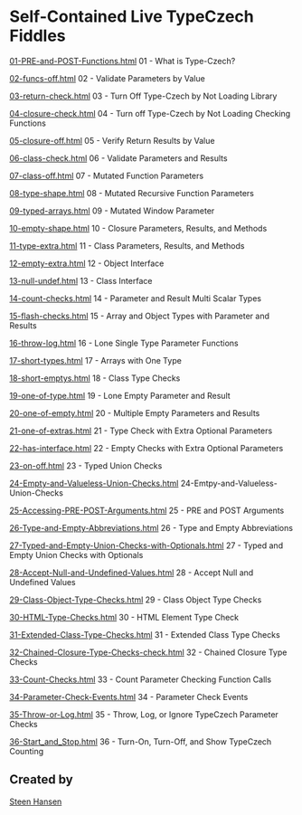 
# Self-Contained Live TypeCzech Fiddles


[01-PRE-and-POST-Functions.html](
https://jsfiddle.net/steen_hansen/9u54vsd2/7/?01
) 01 - What is Type-Czech?

[02-funcs-off.html](
https://jsfiddle.net/steen_hansen/6zy89om1/6/?02
) 02 - Validate Parameters by Value

[03-return-check.html](
https://jsfiddle.net/steen_hansen/m1tce27f/1/?03
) 03 - Turn Off Type-Czech by Not Loading Library

[04-closure-check.html](
https://jsfiddle.net/steen_hansen/nve4d3ah/1/?04
) 04 - Turn off Type-Czech by Not Loading Checking Functions

[05-closure-off.html](
https://jsfiddle.net/steen_hansen/wrkvscqg/1/?05
) 05 - Verify Return Results by Value

[06-class-check.html](
https://jsfiddle.net/steen_hansen/jxrdom62/1/?06
) 06 - Validate Parameters and Results

[07-class-off.html](
https://jsfiddle.net/steen_hansen/abh0jkL1/1/?07
) 07 - Mutated Function Parameters

[08-type-shape.html](
https://jsfiddle.net/steen_hansen/3pv5qwx8/1/?08
) 08 - Mutated Recursive Function Parameters

[09-typed-arrays.html](
https://jsfiddle.net/steen_hansen/hrvucjzm/3/?09
) 09 - Mutated Window Parameter

[10-empty-shape.html](
https://jsfiddle.net/steen_hansen/r8L3mp40/1/?10
) 10 - Closure Parameters, Results, and Methods

[11-type-extra.html](
https://jsfiddle.net/steen_hansen/Lhwov8y9/1/?11
) 11 - Class Parameters, Results, and Methods

[12-empty-extra.html](
https://jsfiddle.net/steen_hansen/qp29Ljd1/1/?12
) 12 - Object Interface

[13-null-undef.html](
https://jsfiddle.net/steen_hansen/og2sk4b9/1/?13
) 13 - Class Interface

[14-count-checks.html](
https://jsfiddle.net/steen_hansen/rh79bLwa/1/?14
) 14 - Parameter and Result Multi Scalar Types

[15-flash-checks.html](
https://jsfiddle.net/steen_hansen/1ref2ot7/1/?15
) 15 - Array and Object Types with Parameter and Results

[16-throw-log.html](
https://jsfiddle.net/steen_hansen/zkhfLw0u/1/?16
) 16 - Lone Single Type Parameter Functions

[17-short-types.html](
https://jsfiddle.net/steen_hansen/bsw3yp5c/1/?17
) 17 - Arrays with One Type

[18-short-emptys.html](
https://jsfiddle.net/steen_hansen/063wLqfs/1/?18
) 18 - Class Type Checks

[19-one-of-type.html](
https://jsfiddle.net/steen_hansen/x8h6dvj5/1/?19
) 19 - Lone Empty Parameter and Result

[20-one-of-empty.html](
https://jsfiddle.net/steen_hansen/b7cfsz9y/1/?20
) 20 - Multiple Empty Parameters and Results

[21-one-of-extras.html](
https://jsfiddle.net/steen_hansen/Lwn504es/1/?21
) 21 - Type Check with Extra Optional Parameters

[22-has-interface.html](
https://jsfiddle.net/steen_hansen/hjxekf63/1/?22
) 22 - Empty Checks with Extra Optional Parameters

[23-on-off.html](
https://jsfiddle.net/steen_hansen/ntrsobk3/2/?23
) 23 - Typed Union Checks

[24-Empty-and-Valueless-Union-Checks.html](
https://jsfiddle.net/steen_hansen/1dL76zws/2/?24
) 24-Emtpy-and-Valueless-Union-Checks

[25-Accessing-PRE-POST-Arguments.html](
https://jsfiddle.net/steen_hansen/8ep7fzu5/?25
) 25 - PRE and POST Arguments

[26-Type-and-Empty-Abbreviations.html](
https://jsfiddle.net/steen_hansen/4a1r03he/?26
) 26 - Type and Empty Abbreviations

[27-Typed-and-Empty-Union-Checks-with-Optionals.html](
https://jsfiddle.net/steen_hansen/tdL7hwgc/?27
) 27 - Typed and Empty Union Checks with Optionals

[28-Accept-Null-and-Undefined-Values.html](
https://jsfiddle.net/steen_hansen/zdk1wjgn/?28
) 28 - Accept Null and Undefined Values

[29-Class-Object-Type-Checks.html](
https://jsfiddle.net/steen_hansen/27kvuft1/?29
) 29 - Class Object Type Checks

[30-HTML-Type-Checks.html](
https://jsfiddle.net/steen_hansen/qkjvpoce/?30
) 30 - HTML Element Type Check

[31-Extended-Class-Type-Checks.html](
https://jsfiddle.net/steen_hansen/pv7Lt19b/?31
) 31 - Extended Class Type Checks

[32-Chained-Closure-Type-Checks-check.html](
https://jsfiddle.net/steen_hansen/1qfjLhsx/?32
) 32 - Chained Closure Type Checks

[33-Count-Checks.html](
https://jsfiddle.net/steen_hansen/gr1bucdp/?33
) 33 - Count Parameter Checking Function Calls

[34-Parameter-Check-Events.html](
https://jsfiddle.net/steen_hansen/9Lvnhdmq/?34
) 34 - Parameter Check Events

[35-Throw-or-Log.html](
https://jsfiddle.net/steen_hansen/ep3snb8z/?35
) 35 - Throw, Log, or Ignore TypeCzech Parameter Checks

[36-Start_and_Stop.html](
https://jsfiddle.net/steen_hansen/f19s52xr/?36
) 36 - Turn-On, Turn-Off, and Show TypeCzech Counting

## Created by

[Steen Hansen](https://github.com/steenhansen)

